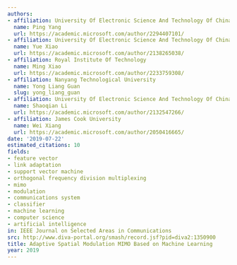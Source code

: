 ```yaml
---
authors:
- affiliation: University Of Electronic Science And Technology Of China
  name: Ping Yang
  url: https://academic.microsoft.com/author/2294407101/
- affiliation: University Of Electronic Science And Technology Of China
  name: Yue Xiao
  url: https://academic.microsoft.com/author/2138265038/
- affiliation: Royal Institute Of Technology
  name: Ming Xiao
  url: https://academic.microsoft.com/author/2233759308/
- affiliation: Nanyang Technological University
  name: Yong Liang Guan
  slug: yong_liang_guan
- affiliation: University Of Electronic Science And Technology Of China
  name: Shaoqian Li
  url: https://academic.microsoft.com/author/2132547266/
- affiliation: James Cook University
  name: Wei Xiang
  url: https://academic.microsoft.com/author/2050416665/
date: '2019-07-22'
estimated_citations: 10
fields:
- feature vector
- link adaptation
- support vector machine
- orthogonal frequency division multiplexing
- mimo
- modulation
- communications system
- classifier
- machine learning
- computer science
- artificial intelligence
in: IEEE Journal on Selected Areas in Communications
src: http://www.diva-portal.org/smash/record.jsf?pid=diva2:1350900
title: Adaptive Spatial Modulation MIMO Based on Machine Learning
year: 2019
---
```

